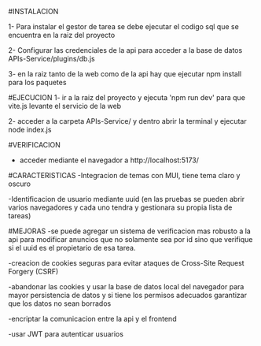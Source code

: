 #INSTALACION

1- Para instalar el gestor de tarea se debe ejecutar el codigo sql que se encuentra en la raiz del proyecto

2- Configurar las credenciales de la api para acceder a la base de datos APIs-Service/plugins/db.js

3- en la raiz tanto de la web como de la api hay que ejecutar npm install para los paquetes

#EJECUCION
1- ir a la raiz del proyecto y ejecuta 'npm run dev' para que vite.js levante el servicio de la web

2- acceder a la carpeta APIs-Service/ y dentro abrir la terminal y ejecutar node index.js

#VERIFICACION
- acceder mediante el navegador a http://localhost:5173/

#CARACTERISTICAS
-Integracion de temas con MUI, tiene tema claro y oscuro

-Identificacion de usuario mediante uuid (en las pruebas se pueden abrir varios navegadores y cada uno tendra y gestionara su propia lista de tareas)

#MEJORAS
-se puede agregar un sistema de verificacion mas robusto a la api para modificar anuncios que no solamente sea por id sino que verifique si el uuid es el propietario de esa tarea.

-creacion de cookies seguras para evitar ataques de Cross-Site Request Forgery (CSRF)

-abandonar las cookies y usar la base de datos local del navegador para mayor persistencia de datos y si tiene los permisos adecuados garantizar que los datos no sean borrados

-encriptar la comunicacion entre la api y el frontend

-usar JWT para autenticar usuarios